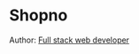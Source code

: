 <h1>Shopno</h1>

<p>Author: <a href="https://github.com/avnicolaevich" target="_blank">Full stack web developer</a>
